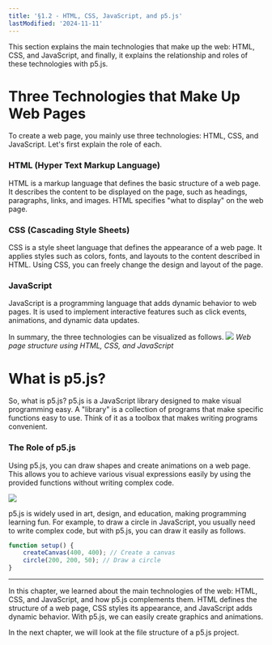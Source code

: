 ```yaml
---
title: '§1.2 - HTML, CSS, JavaScript, and p5.js'
lastModified: '2024-11-11'
---
```


This section explains the main technologies that make up the web: HTML, CSS, and JavaScript, and finally, it explains the relationship and roles of these technologies with p5.js.

# Three Technologies that Make Up Web Pages

To create a web page, you mainly use three technologies: HTML, CSS, and JavaScript. Let's first explain the role of each.

### HTML (Hyper Text Markup Language)

HTML is a markup language that defines the basic structure of a web page. It describes the content to be displayed on the page, such as headings, paragraphs, links, and images. HTML specifies "what to display" on the web page.

### CSS (Cascading Style Sheets)

CSS is a style sheet language that defines the appearance of a web page. It applies styles such as colors, fonts, and layouts to the content described in HTML. Using CSS, you can freely change the design and layout of the page.

### JavaScript

JavaScript is a programming language that adds dynamic behavior to web pages. It is used to implement interactive features such as click events, animations, and dynamic data updates.

In summary, the three technologies can be visualized as follows.
![](/books/p5_tutorial/images/1-2/1.png)
_Web page structure using HTML, CSS, and JavaScript_

# What is p5.js?

So, what is p5.js? p5.js is a JavaScript library designed to make visual programming easy. A "library" is a collection of programs that make specific functions easy to use. Think of it as a toolbox that makes writing programs convenient.

### The Role of p5.js

Using p5.js, you can draw shapes and create animations on a web page. This allows you to achieve various visual expressions easily by using the provided functions without writing complex code.

![](/books/p5_tutorial/images/1-2/2.png)

p5.js is widely used in art, design, and education, making programming learning fun. For example, to draw a circle in JavaScript, you usually need to write complex code, but with p5.js, you can draw it easily as follows.

```javascript
function setup() {
    createCanvas(400, 400); // Create a canvas
    circle(200, 200, 50); // Draw a circle
}
```

---

In this chapter, we learned about the main technologies of the web: HTML, CSS, and JavaScript, and how p5.js complements them. HTML defines the structure of a web page, CSS styles its appearance, and JavaScript adds dynamic behavior. With p5.js, we can easily create graphics and animations.

In the next chapter, we will look at the file structure of a p5.js project.
